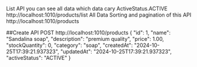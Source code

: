 List API you can see all data which data cary ActiveStatus.ACTIVE
http://localhost:1010/products/list
All Data Sorting and pagination of this API
http://localhost:1010/products

##Create API
POST http://localhost:1010/products
{
    "id": 1,
    "name": "Sandalina soap",
    "description": "premium quality",
    "price": 1.00,
    "stockQuantity": 0,
    "category": "soap",
    "createdAt": "2024-10-25T17:39:21.937323",
    "updatedAt": "2024-10-25T17:39:21.937323",
    "activeStatus": "ACTIVE"
}

